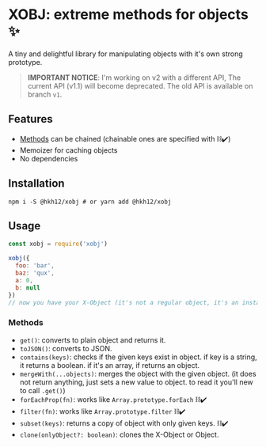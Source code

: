 # XOBJ: extreme methods for objects ✨
A tiny and delightful library for manipulating objects with it's own strong prototype.
> **IMPORTANT NOTICE**: I'm working on v2 with a different API, The current API (v1.1) will become deprecated. The old API is available on branch `v1`.
## Features
- [Methods](#methods) can be chained (chainable ones are specified with ⛓✔️)
- Memoizer for caching objects
- No dependencies
## Installation
```shell
npm i -S @hkh12/xobj # or yarn add @hkh12/xobj
```
## Usage
```js
const xobj = require('xobj')

xobj({
  foo: 'bar',
  baz: 'qux',
  a: 0,
  b: null
})
// now you have your X-Object (it's not a regular object, it's an instance of Xobj)
```
### Methods
- `get()`: converts to plain object and returns it.
- `toJSON()`: converts to JSON.
- `contains(keys)`: checks if the given keys exist in object. if key is a string, it returns a boolean. if it's an array, if returns an object.
- `mergeWith(...objects)`: merges the object with the given object. (it does not return anything, just sets a new value to object. to read it you'll new to call `.get()`)
- `forEachProp(fn)`: works like `Array.prototype.forEach` ⛓✔️
- `filter(fn)`: works like `Array.prototype.filter` ⛓✔️
- `subset(keys)`: returns a copy of object with only given keys. ⛓✔️
- `clone(onlyObject?: boolean)`: clones the X-Object or Object.